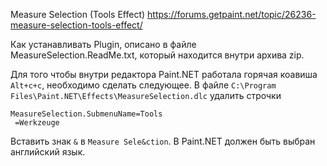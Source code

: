 Measure Selection (Tools Effect)
 https://forums.getpaint.net/topic/26236-measure-selection-tools-effect/

 Как устанавливать Plugin, описано в файле MeasureSelection.ReadMe.txt, который находится внутри архива zip.

Для того чтобы внутри редактора Paint<span></span>.NET работала горячая коавиша `Alt+c+c`, необходимо сделать следующее.  В файле `C:\Program Files\Paint.NET\Effects\MeasureSelection.dlc` удалить строчки
 ```
 MeasureSelection.SubmenuName=Tools
  =Werkzeuge
 ```
 Вставить знак `&` в `Measure Sele&ction`. В Paint<span></span>.NET должен быть выбран английский язык.
